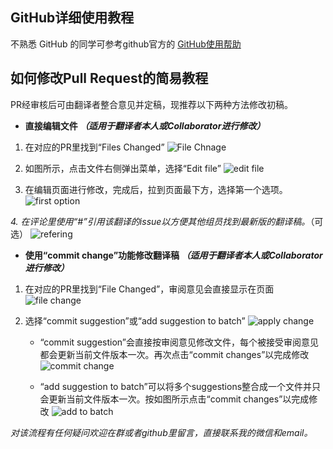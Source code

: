 ## **GitHub详细使用教程**
不熟悉 GitHub 的同学可参考github官方的 [GitHub使用帮助](https://help.github.com/en/articles/incorporating-feedback-in-your-pull-request)

## **如何修改Pull Request的简易教程**
PR经审核后可由翻译者整合意见并定稿，现推荐以下两种方法修改初稿。
* **直接编辑文件 *（适用于翻译者本人或Collaborator进行修改）***
1. 在对应的PR里找到“Files Changed”
![File Chnage](resources/0.png)

2. 如图所示，点击文件右侧弹出菜单，选择“Edit file”
![edit file](resources/1-1.png)

3. 在编辑页面进行修改，完成后，拉到页面最下方，选择第一个选项。
![first option](resources/1-2.png)

*4. 在评论里使用“#”引用该翻译的issue以方便其他组员找到最新版的翻译稿。*（可选）
![refering](resources/1-（3）.png)

* **使用“commit change”功能修改翻译稿 *（适用于翻译者本人或Collaborator进行修改）***
1. 在对应的PR里找到“File Changed”，审阅意见会直接显示在页面
![file change](resources/0.png)

2. 选择“commit suggestion”或“add suggestion to batch”
![apply change](resources/2-1.png)
  
   * “commit suggestion”会直接按审阅意见修改文件，每个被接受审阅意见都会更新当前文件版本一次。再次点击“commit changes”以完成修改
   ![commit change](resources/2-1-1.png)
  
   * “add suggestion to batch”可以将多个suggestions整合成一个文件并只会更新当前文件版本一次。按如图所示点击“commit changes”以完成修改
   ![add to batch](resources/2-1-2.png)

*对该流程有任何疑问欢迎在群或者github里留言，直接联系我的微信和email。*
  
